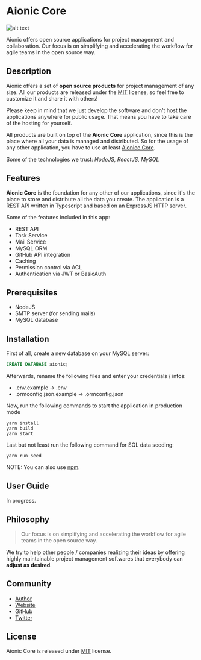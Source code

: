 # Aionic Core

![alt text](https://avatars0.githubusercontent.com/u/42389304?s=100&v=4 'Aionic Logo')

Aionic offers open source applications for project management and collaboration. Our focus is on simplifying and accelerating the workflow for agile teams in the open source way.

## Description

Aionic offers a set of **open source products** for project management of any size. All our products are released under the [MIT](https://opensource.org/licenses/MIT) license, so feel free to customize it and share it with others!

Please keep in mind that we just develop the software and don't host the applications anywhere for public usage. That means you have to take care of the hosting for yourself.

All products are built on top of the **Aionic Core** application, since this is the place where all your data is managed and distributed. So for the usage of any other application, you have to use at least [Aionice Core](https://github.com/Aionic-Apps/aionic-core/).

Some of the technologies we trust: _NodeJS, ReactJS, MySQL_

## Features

**Aionic Core** is the foundation for any other of our applications, since it's the place to store and distribute all the data you create. The application is a REST API written in Typescript and based on an ExpressJS HTTP server.

Some of the features included in this app:

- REST API
- Task Service
- Mail Service
- MySQL ORM
- GitHub API integration
- Caching
- Permission control via ACL
- Authentication via JWT or BasicAuth

## Prerequisites

- NodeJS
- SMTP server (for sending mails)
- MySQL database

## Installation

First of all, create a new database on your MySQL server:

```sql
CREATE DATABASE aionic;
```

Afterwards, rename the following files and enter your credentials / infos:

- .env.example -> .env
- .ormconfig.json.example -> .ormconfig.json

Now, run the following commands to start the application in production mode

```
yarn install
yarn build
yarn start
```

Last but not least run the following command for SQL data seeding:

```
yarn run seed
```

NOTE: You can also use [npm](https://www.npmjs.com/).

## User Guide

In progress.

## Philosophy

> Our focus is on simplifying and accelerating the workflow for agile teams in the open source way.

We try to help other people / companies realizing their ideas by offering highly maintainable project management softwares that everybody can **adjust as desired**.

## Community

- [Author](https://github.com/larswaechter)
- [Website](https://aionic-apps.com)
- [GitHub](https://github.com/Aionic-Apps)
- [Twitter](https://twitter.com/AionicApps)

## License

Aionic Core is released under [MIT](https://github.com/Aionic-Apps/aionic-core/blob/master/LICENSE) license.
